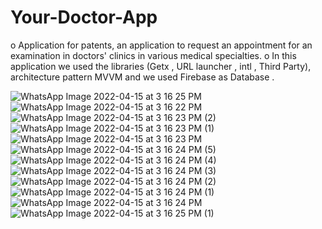 # Your-Doctor-App

o Application for patents, an application to request an appointment for an
examination in doctors' clinics in various medical specialties.
o In this application we used the libraries (Getx , URL launcher , intl , Third Party),
architecture pattern MVVM and we used Firebase as Database .

![WhatsApp Image 2022-04-15 at 3 16 25 PM](https://user-images.githubusercontent.com/55663920/163575453-32f6a17c-171d-457a-aefa-aab74c2e10bc.jpeg)
![WhatsApp Image 2022-04-15 at 3 16 22 PM](https://user-images.githubusercontent.com/55663920/163575456-696689e9-d8f8-442b-bc57-b47eb91bd0f9.jpeg)
![WhatsApp Image 2022-04-15 at 3 16 23 PM (2)](https://user-images.githubusercontent.com/55663920/163575460-b31fe69f-c2e8-45c9-bc22-5607ccae7ba2.jpeg)
![WhatsApp Image 2022-04-15 at 3 16 23 PM (1)](https://user-images.githubusercontent.com/55663920/163575465-c3a2656b-af32-45e2-9621-4062a0de58da.jpeg)
![WhatsApp Image 2022-04-15 at 3 16 23 PM](https://user-images.githubusercontent.com/55663920/163575471-2cb1ccef-f317-421e-b072-d3f163652d9b.jpeg)
![WhatsApp Image 2022-04-15 at 3 16 24 PM (5)](https://user-images.githubusercontent.com/55663920/163575475-03cdde55-bbe1-491b-84f6-ea6830b80ee8.jpeg)
![WhatsApp Image 2022-04-15 at 3 16 24 PM (4)](https://user-images.githubusercontent.com/55663920/163575478-a9740107-79a2-4ded-b96e-df0a88ed49ec.jpeg)
![WhatsApp Image 2022-04-15 at 3 16 24 PM (3)](https://user-images.githubusercontent.com/55663920/163575482-13c0e167-a3ce-47c9-8134-85e158e2cf7d.jpeg)
![WhatsApp Image 2022-04-15 at 3 16 24 PM (2)](https://user-images.githubusercontent.com/55663920/163575485-1bd3b40f-c38c-4fe6-8043-bd22cf999a37.jpeg)
![WhatsApp Image 2022-04-15 at 3 16 24 PM (1)](https://user-images.githubusercontent.com/55663920/163575488-83bef163-5419-48d4-b114-def69189f3fd.jpeg)
![WhatsApp Image 2022-04-15 at 3 16 24 PM](https://user-images.githubusercontent.com/55663920/163575490-1e88569a-705b-49a3-bba4-de1712306ae3.jpeg)
![WhatsApp Image 2022-04-15 at 3 16 25 PM (1)](https://user-images.githubusercontent.com/55663920/163575494-f211c248-7a26-4fd2-af1a-a4db56cdb206.jpeg)
